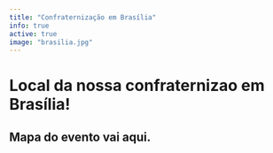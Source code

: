 ```yaml
---
title: "Confraternização em Brasília"
info: true
active: true
image: "brasilia.jpg"
---
```

# Local da nossa confraternizao em Brasília!  


## Mapa do evento vai aqui.

